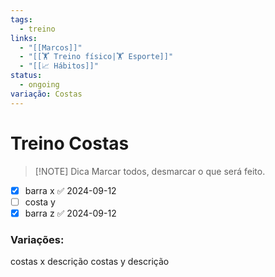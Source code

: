 ```yaml
---
tags:
  - treino
links:
  - "[[Marcos]]"
  - "[[🏋️ Treino físico|🏋️ Esporte]]"
  - "[[📈 Hábitos]]"
status:
  - ongoing
variação: Costas
---
```

# Treino Costas 

> [!NOTE] Dica
> Marcar todos, desmarcar o que será feito.
- [x] barra x ✅ 2024-09-12
- [ ] costa y 
- [x] barra z ✅ 2024-09-12
### Variações:
costas x 
	descrição
costas y
	descrição


